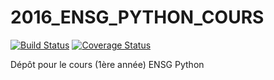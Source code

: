 # 2016_ENSG_PYTHON_COURS

[![Build Status](https://travis-ci.org/yoyonel/2016_ENSG_PYTHON_COURS.svg?branch=dev-python-pypi)](https://travis-ci.org/yoyonel/2016_ENSG_PYTHON_COURS)
[![Coverage Status](https://coveralls.io/repos/github/yoyonel/2016_ENSG_PYTHON_COURS/badge.svg?branch=dev-python-pypi)](https://coveralls.io/github/yoyonel/2016_ENSG_PYTHON_COURS?branch=dev-python-pypi)

Dépôt pour le cours (1ère année) ENSG Python
